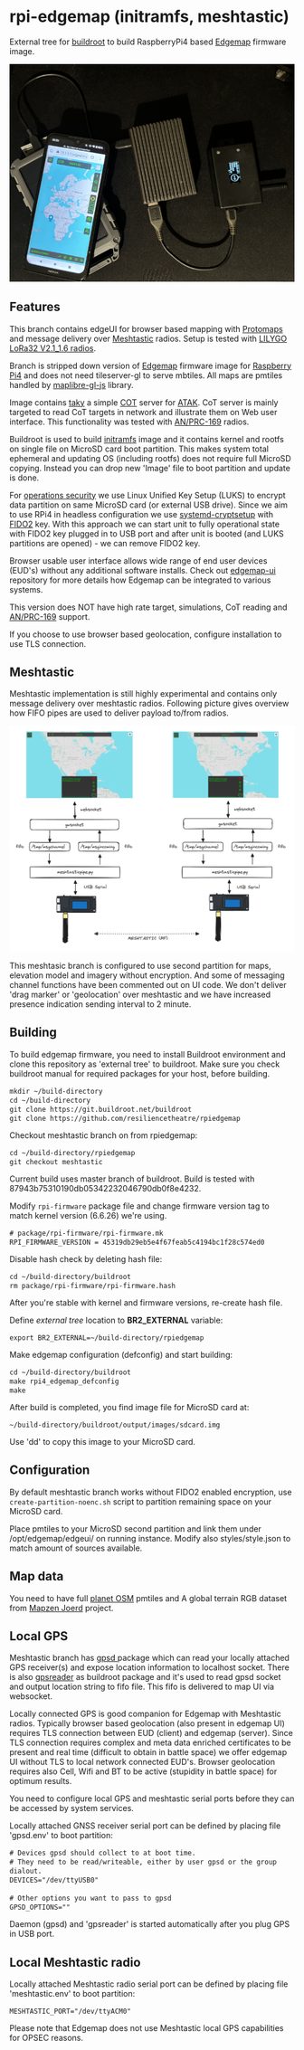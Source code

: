 # rpi-edgemap (initramfs, meshtastic)

External tree for [buildroot](https://buildroot.org) to build RaspberryPi4 based [Edgemap](https://resilience-theatre.com/edgemap/) firmware image. 

![meshtastic](https://github.com/resiliencetheatre/rpiedgemap/blob/meshtastic/doc/meshtastic-kit.png?raw=true)

## Features

This branch contains edgeUI for browser based mapping with [Protomaps](https://protomaps.com/) and message delivery 
over [Meshtastic](https://meshtastic.org/) radios. Setup is tested with [LILYGO LoRa32 V2.1_1.6 radios](https://www.lilygo.cc/products/lora3).
 
Branch is stripped down version of [Edgemap](https://resilience-theatre.com/edgemap/) firmware image for
[Raspberry Pi4](https://en.wikipedia.org/wiki/Raspberry_Pi) and does not need tileserver-gl to serve 
mbtiles. All maps are pmtiles handled by [maplibre-gl-js](https://github.com/maplibre/maplibre-gl-js) library.

Image contains [taky](https://github.com/tkuester/taky) a simple [COT](https://www.mitre.org/sites/default/files/pdf/09_4937.pdf) server 
for [ATAK](https://tak.gov/products). CoT server is mainly targeted to read CoT targets in network and illustrate them on Web user interface.
This functionality was tested with [AN/PRC-169](https://silvustechnologies.com/) radios.

Buildroot is used to build [initramfs](https://en.wikipedia.org/wiki/Initial_ramdisk) image and it contains kernel and rootfs on single file
on MicroSD card boot partition. This makes system total ephemeral and updating OS (including rootfs) does not require full MicroSD copying. Instead
you can drop new 'Image' file to boot partition and update is done. 

For [operations security](https://en.wikipedia.org/wiki/Operations_security) we use Linux Unified Key Setup (LUKS) to encrypt data partition on same MicroSD card (or external USB drive).
Since we aim to use RPi4 in headless configuration we use [systemd-cryptsetup](https://www.freedesktop.org/software/systemd/man/latest/systemd-cryptsetup@.service.html)
with [FIDO2](https://shop.nitrokey.com/shop/product/nkfi2-nitrokey-fido2-55) key. With this approach we can start unit to fully operational state with FIDO2
key plugged in to USB port and after unit is booted (and LUKS partitions are opened) - we can remove FIDO2 key. 

Browser usable user interface allows wide range of end user devices (EUD's) without any additional software installs. Check out [edgemap-ui](https://github.com/resiliencetheatre/edgemap-ui) repository
for more details how Edgemap can be integrated to various systems.

This version does NOT have high rate target, simulations, CoT reading and [AN/PRC-169](https://silvustechnologies.com/) support. 

If you choose to use browser based geolocation, configure installation to use TLS connection. 

## Meshtastic

Meshtastic implementation is still highly experimental and contains only message delivery over meshtastic radios. Following
picture gives overview how FIFO pipes are used to deliver payload to/from radios.

![meshtastic](https://github.com/resiliencetheatre/rpiedgemap/blob/meshtastic/doc/meshtastic.png?raw=true)

This meshtasic branch is configured to use second partition for maps, elevation model and imagery without encryption. And some of messaging 
channel functions have been commented out on UI code. We don't deliver 'drag marker' or 'geolocation' over meshtastic and we have increased
presence indication sending interval to 2 minute.


## Building

To build edgemap firmware, you need to install Buildroot environment and clone this repository 
as 'external tree' to buildroot. Make sure you check buildroot manual for required packages 
for your host, before building.

```
mkdir ~/build-directory
cd ~/build-directory
git clone https://git.buildroot.net/buildroot
git clone https://github.com/resiliencetheatre/rpiedgemap
```

Checkout meshtastic branch on from rpiedgemap:

```
cd ~/build-directory/rpiedgemap
git checkout meshtastic
```

Current build uses master branch of buildroot. Build is tested with 87943b75310190db05342232046790db0f8e4232.

Modify `rpi-firmware` package file and change firmware version tag to
match kernel version (6.6.26) we're using. 

```
# package/rpi-firmware/rpi-firmware.mk
RPI_FIRMWARE_VERSION = 45319db29eb5e4f67feab5c4194bc1f28c574ed0
```

Disable hash check by deleting hash file:

```
cd ~/build-directory/buildroot
rm package/rpi-firmware/rpi-firmware.hash
```

After you're stable with kernel and firmware versions, re-create hash file.

Define _external tree_ location to **BR2_EXTERNAL** variable:

```
export BR2_EXTERNAL=~/build-directory/rpiedgemap
```

Make edgemap configuration (defconfig) and start building:

```
cd ~/build-directory/buildroot
make rpi4_edgemap_defconfig
make
```

After build is completed, you find image file for MicroSD card at:

```
~/build-directory/buildroot/output/images/sdcard.img
```

Use 'dd' to copy this image to your MicroSD card.

## Configuration

By default meshtastic branch works without FIDO2 enabled encryption, use `create-partition-noenc.sh` script to partition remaining space on your MicroSD card.

Place pmtiles to your MicroSD second partition and link them under /opt/edgemap/edgeui/ on running instance. Modify also styles/style.json to 
match amount of sources available.

## Map data

You need to have full [planet OSM](https://maps.protomaps.com/builds/) pmtiles and A global terrain RGB dataset from [Mapzen Joerd](https://github.com/tilezen/joerd) project.

## Local GPS

Meshtastic branch has [gpsd ](https://gpsd.io/) package which can read your locally attached GPS receiver(s) and expose
location information to localhost socket. There is also [gpsreader](https://github.com/resiliencetheatre/gpsreader) as
buildroot package and it's used to read gpsd socket and output location string to fifo file. This fifo is delivered to 
map UI via websocket. 

Locally connected GPS is good companion for Edgemap with Meshtastic radios. Typically browser based geolocation (also present 
in edgemap UI) requires TLS connection between EUD (client) and edgemap (server). Since TLS connection requires complex and
meta data enriched certificates to be present and real time (difficult to obtain in battle space) we offer edgemap UI without
TLS to local network connected EUD's. Browser geolocation requires also Cell, Wifi and BT to be active (stupidity in battle space) for optimum results.

You need to configure local GPS and meshtastic serial ports before they can be accessed by system services.

Locally attached GNSS receiver serial port can be defined by placing file 'gpsd.env' to boot partition:

```
# Devices gpsd should collect to at boot time.
# They need to be read/writeable, either by user gpsd or the group dialout.
DEVICES="/dev/ttyUSB0"

# Other options you want to pass to gpsd
GPSD_OPTIONS=""
```
Daemon (gpsd) and 'gpsreader' is started automatically after you plug GPS in USB port.

## Local Meshtastic radio

Locally attached Meshtastic radio serial port can be defined by placing file 'meshtastic.env' to boot partition:

```
MESHTASTIC_PORT="/dev/ttyACM0"
```

Please note that Edgemap does not use Meshtastic local GPS capabilities for OPSEC reasons.


